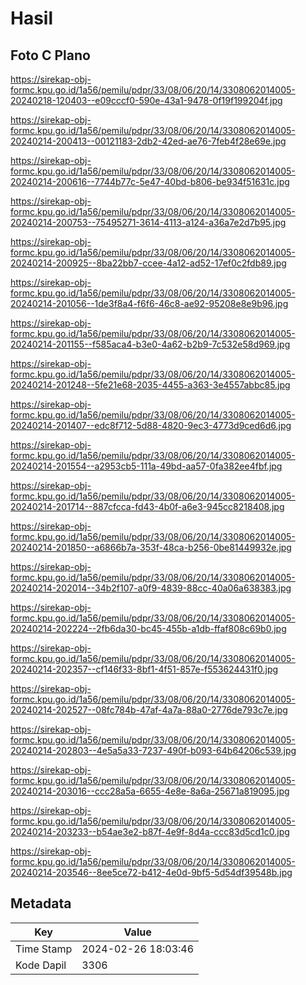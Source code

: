 # Hasil

## Foto C Plano

https://sirekap-obj-formc.kpu.go.id/1a56/pemilu/pdpr/33/08/06/20/14/3308062014005-20240218-120403--e09cccf0-590e-43a1-9478-0f19f199204f.jpg

https://sirekap-obj-formc.kpu.go.id/1a56/pemilu/pdpr/33/08/06/20/14/3308062014005-20240214-200413--00121183-2db2-42ed-ae76-7feb4f28e69e.jpg

https://sirekap-obj-formc.kpu.go.id/1a56/pemilu/pdpr/33/08/06/20/14/3308062014005-20240214-200616--7744b77c-5e47-40bd-b806-be934f51631c.jpg

https://sirekap-obj-formc.kpu.go.id/1a56/pemilu/pdpr/33/08/06/20/14/3308062014005-20240214-200753--75495271-3614-4113-a124-a36a7e2d7b95.jpg

https://sirekap-obj-formc.kpu.go.id/1a56/pemilu/pdpr/33/08/06/20/14/3308062014005-20240214-200925--8ba22bb7-ccee-4a12-ad52-17ef0c2fdb89.jpg

https://sirekap-obj-formc.kpu.go.id/1a56/pemilu/pdpr/33/08/06/20/14/3308062014005-20240214-201056--1de3f8a4-f6f6-46c8-ae92-95208e8e9b96.jpg

https://sirekap-obj-formc.kpu.go.id/1a56/pemilu/pdpr/33/08/06/20/14/3308062014005-20240214-201155--f585aca4-b3e0-4a62-b2b9-7c532e58d969.jpg

https://sirekap-obj-formc.kpu.go.id/1a56/pemilu/pdpr/33/08/06/20/14/3308062014005-20240214-201248--5fe21e68-2035-4455-a363-3e4557abbc85.jpg

https://sirekap-obj-formc.kpu.go.id/1a56/pemilu/pdpr/33/08/06/20/14/3308062014005-20240214-201407--edc8f712-5d88-4820-9ec3-4773d9ced6d6.jpg

https://sirekap-obj-formc.kpu.go.id/1a56/pemilu/pdpr/33/08/06/20/14/3308062014005-20240214-201554--a2953cb5-111a-49bd-aa57-0fa382ee4fbf.jpg

https://sirekap-obj-formc.kpu.go.id/1a56/pemilu/pdpr/33/08/06/20/14/3308062014005-20240214-201714--887cfcca-fd43-4b0f-a6e3-945cc8218408.jpg

https://sirekap-obj-formc.kpu.go.id/1a56/pemilu/pdpr/33/08/06/20/14/3308062014005-20240214-201850--a6866b7a-353f-48ca-b256-0be81449932e.jpg

https://sirekap-obj-formc.kpu.go.id/1a56/pemilu/pdpr/33/08/06/20/14/3308062014005-20240214-202014--34b2f107-a0f9-4839-88cc-40a06a638383.jpg

https://sirekap-obj-formc.kpu.go.id/1a56/pemilu/pdpr/33/08/06/20/14/3308062014005-20240214-202224--2fb6da30-bc45-455b-a1db-ffaf808c69b0.jpg

https://sirekap-obj-formc.kpu.go.id/1a56/pemilu/pdpr/33/08/06/20/14/3308062014005-20240214-202357--cf146f33-8bf1-4f51-857e-f553624431f0.jpg

https://sirekap-obj-formc.kpu.go.id/1a56/pemilu/pdpr/33/08/06/20/14/3308062014005-20240214-202527--08fc784b-47af-4a7a-88a0-2776de793c7e.jpg

https://sirekap-obj-formc.kpu.go.id/1a56/pemilu/pdpr/33/08/06/20/14/3308062014005-20240214-202803--4e5a5a33-7237-490f-b093-64b64206c539.jpg

https://sirekap-obj-formc.kpu.go.id/1a56/pemilu/pdpr/33/08/06/20/14/3308062014005-20240214-203016--ccc28a5a-6655-4e8e-8a6a-25671a819095.jpg

https://sirekap-obj-formc.kpu.go.id/1a56/pemilu/pdpr/33/08/06/20/14/3308062014005-20240214-203233--b54ae3e2-b87f-4e9f-8d4a-ccc83d5cd1c0.jpg

https://sirekap-obj-formc.kpu.go.id/1a56/pemilu/pdpr/33/08/06/20/14/3308062014005-20240214-203546--8ee5ce72-b412-4e0d-9bf5-5d54df39548b.jpg


## Metadata

| Key        | Value               |
| ---------- | ------------------- |
| Time Stamp | 2024-02-26 18:03:46 |
| Kode Dapil | 3306                |



